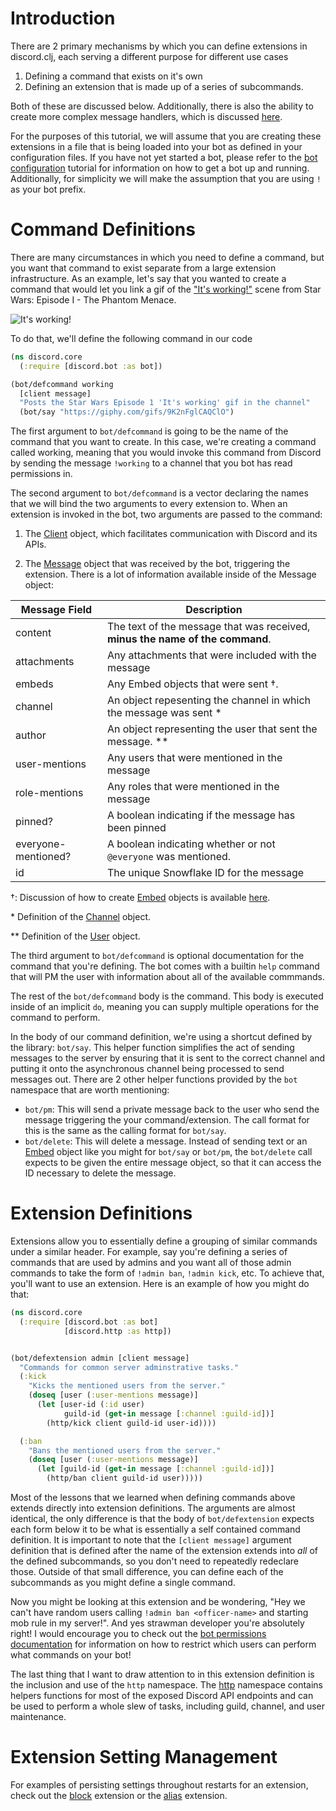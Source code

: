 # Introduction

There are 2 primary mechanisms by which you can define extensions in discord.clj, each serving a
different purpose for different use cases

1. Defining a command that exists on it's own
2. Defining an extension that is made up of a series of subcommands.

Both of these are discussed below. Additionally, there is also the ability to create more complex
message handlers, which is discussed [here](message-handlers.md).

For the purposes of this tutorial, we will assume that you are creating these extensions in a file
that is being loaded into your bot as defined in your configuration files. If you have not yet
started a bot, please refer to the [bot configuration](bot-configuration.md) tutorial for
information on how to get a bot up and running. Additionally, for simplicity we will make the
assumption that you are using `!` as your bot prefix.


# Command Definitions

There are many circumstances in which you need to define a command, but you want that command to
exist separate from a large extension infrastructure. As an example, let's say that you wanted to
create a command that would let you link a gif of the ["It's
working!"](https://www.youtube.com/watch?v=_ElWlUr_tw8) scene from Star Wars: Episode I - The
Phantom Menace.

![It's working!](https://media.giphy.com/media/9K2nFglCAQClO/giphy.gif)

To do that, we'll define the following command in our code

```Clojure
(ns discord.core
  (:require [discord.bot :as bot])

(bot/defcommand working
  [client message]
  "Posts the Star Wars Episode 1 'It's working' gif in the channel"
  (bot/say "https://giphy.com/gifs/9K2nFglCAQClO")
```

The first argument to `bot/defcommand` is going to be the name of the command that you want to
create. In this case, we're creating a command called working, meaning that you would invoke this
command from Discord by sending the message `!working` to a channel that you bot has read
permissions in.

The second argument to `bot/defcommand` is a vector declaring the names that we will bind the two
arguments to every extension to. When an extension is invoked in the bot, two arguments are passed
to the command:

1. The [Client](/src/discord/client.clj) object,
   which facilitates communication with Discord and its APIs.

2. The
   [Message](/src/discord/gateway.clj#L14-L17)
   object that was received by the bot, triggering the extension. There is a lot of information
   available inside of the Message object:

| Message Field | Description |
|---|---|
| content | The text of the message that was received, **minus the name of the command**. |
| attachments | Any attachments that were included with the message |
| embeds | Any Embed objects that were sent †. |
| channel | An object repesenting the channel in which the message was sent * |
| author | An object representing the user that sent the message. ** |
| user-mentions | Any users that were mentioned in the message |
| role-mentions | Any roles that were mentioned in the message |
| pinned? | A boolean indicating if the message has been pinned |
| everyone-mentioned? | A boolean indicating whether or not `@everyone` was mentioned. |
| id | The unique Snowflake ID  for the message |

†: Discussion of how to create
[Embed](/src/discord/embeds.clj) objects is
available [here](embeds.md).

\* Definition of the
[Channel](/src/discord/http.clj#L56) object.

\*\* Definition of the
[User](/src/discord/http.clj#L36-L37) object.

The  third argument to `bot/defcommand` is optional documentation for the command that you're
defining. The bot comes with a builtin `help` command that will PM the user with information about
all of the available commmands.

The rest of the `bot/defcommand` body is the command. This body is executed inside of an implicit
`do`, meaning you can supply multiple operations for the command to perform.

In the body of our command definition, we're using a shortcut defined by the library: `bot/say`.
This helper function simplifies the act of sending messages to the server by ensuring that it is
sent to the correct channel and putting it onto the asynchronous channel being processed to send
messages out. There are 2 other helper functions provided by the `bot` namespace that are worth
mentioning:

* `bot/pm`: This will send a private message back to the user who send the message triggering the
  your command/extension. The call format for this is the same as the calling format for `bot/say`.
* `bot/delete`: This will delete a message. Instead of sending text or an
[Embed](/src/discord/embeds.clj#L19-L20) object
like you might for `bot/say` or `bot/pm`, the `bot/delete` call expects to be given the entire
message object, so that it can access the ID necessary to delete the message.


# Extension Definitions

Extensions allow you to essentially define a grouping of similar commands under a similar header.
For example, say you're defining a series of commands that are used by admins and you want all of
those admin commands to take the form of `!admin ban`, `!admin kick`, etc. To achieve that, you'll
want to use an extension. Here is an example of how you might do that:

```Clojure
(ns discord.core
  (:require [discord.bot :as bot]
            [discord.http :as http])


(bot/defextension admin [client message]
  "Commands for common server adminstrative tasks."
  (:kick
    "Kicks the mentioned users from the server."
    (doseq [user (:user-mentions message)]
      (let [user-id (:id user)
            guild-id (get-in message [:channel :guild-id])]
        (http/kick client guild-id user-id))))

  (:ban
    "Bans the mentioned users from the server."
    (doseq [user (:user-mentions message)]
      (let [guild-id (get-in message [:channel :guild-id])]
        (http/ban client guild-id user)))))
```

Most of the lessons that we learned when defining commands above extends directly into extension
definitions. The arguments are almost identical, the only difference is that the body of
`bot/defextension` expects each form below it to be what is essentially a self contained command
definition. It is important to note that the `[client message]` argument definition that is defined
after the name of the extension extends into *all* of the defined subcommands, so you don't need to
repeatedly redeclare those. Outside of that small difference, you can define each of the subcommands as you might define
a single command.

Now you might be looking at this extension and be wondering, "Hey we can't have random users calling
`!admin ban <officer-name>` and starting mob rule in my server!". And yes strawman developer you're
absolutely right! I would encourage you to check out the [bot permissions
documentation](permissions.md) for information on how to restrict which users can perform what
commands on your bot!

The last thing that I want to draw attention to in this extension definition is the inclusion and
use of the `http` namespace. The
[http](/src/discord/http.clj) namespace contains
helpers functions for most of the exposed Discord API endpoints and can be used to perform a whole
slew of tasks, including guild, channel, and user maintenance.

# Extension Setting Management

For examples of persisting settings throughout restarts for an extension, check out the
[block](/src/discord/extensions/block.clj)
extension or the
[alias](/src/discord/extensions/alias.clj)
extension.
